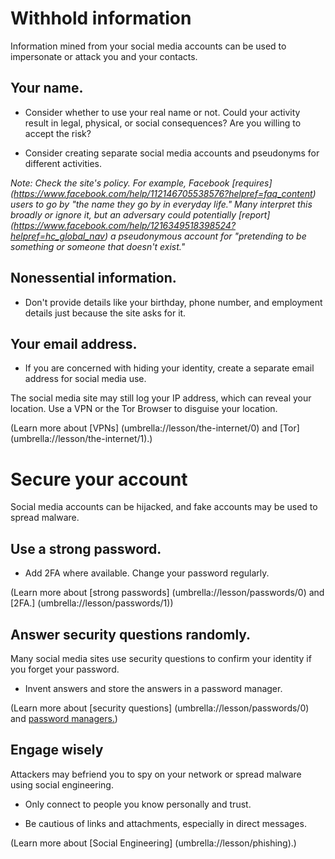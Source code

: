 [Title]: # (Take care registering)
[Order]: # (1)

# Withhold information

Information mined from your social media accounts can be used to impersonate or attack you and your contacts.

## Your name.

*   Consider whether to use your real name or not. Could your activity result in legal, physical, or social consequences? Are you willing to accept the risk? 

*   Consider creating separate social media accounts and pseudonyms for different activities. 

*Note: Check the site's policy. For example, Facebook [requires] (https://www.facebook.com/help/112146705538576?helpref=faq_content) users to go by "the name they go by in everyday life." Many interpret this broadly or ignore it, but an adversary could potentially [report] (https://www.facebook.com/help/1216349518398524?helpref=hc_global_nav) a pseudonymous account for "pretending to be something or someone that doesn't exist."*

## Nonessential information.

*   Don't provide details like your birthday, phone number, and employment details just because the site asks for it. 

## Your email address.

*   If you are concerned with hiding your identity, create a separate email address for social media use. 

The social media site may still log your IP address, which can reveal your location. Use a VPN or the Tor Browser to disguise your location.

(Learn more about [VPNs] (umbrella://lesson/the-internet/0) and [Tor] (umbrella://lesson/the-internet/1).)

# Secure your account

Social media accounts can be hijacked, and fake accounts may be used to spread malware. 

## Use a strong password. 

*   Add 2FA where available. Change your password regularly. 

(Learn more about [strong passwords] (umbrella://lesson/passwords/0) and [2FA.] (umbrella://lesson/passwords/1))

## Answer security questions randomly.

Many social media sites use security questions to confirm your identity if you forget your password. 

*	Invent answers and store the answers in a password manager. 

(Learn more about [security questions] (umbrella://lesson/passwords/0) and [password managers.](umbrella://lesson/passwords/1)) 

## Engage wisely

Attackers may befriend you to spy on your network or spread malware using social engineering. 

*   Only connect to people you know personally and trust. 

*	Be cautious of links and attachments, especially in direct messages. 

(Learn more about [Social Engineering] (umbrella://lesson/phishing).)


